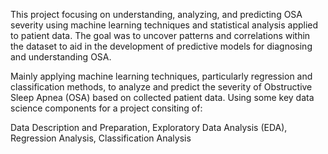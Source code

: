This project focusing on understanding, analyzing, and predicting OSA severity using machine learning techniques and statistical analysis applied to patient data. The goal was to uncover patterns and correlations within the dataset to aid in the development of predictive models for diagnosing and understanding OSA.

Mainly applying machine learning techniques, particularly regression and classification methods, to analyze and predict the severity of Obstructive Sleep Apnea (OSA) based on collected patient data. Using some key data science components for a project consiting of: 

Data Description and Preparation, Exploratory Data Analysis (EDA), Regression Analysis, Classification Analysis
